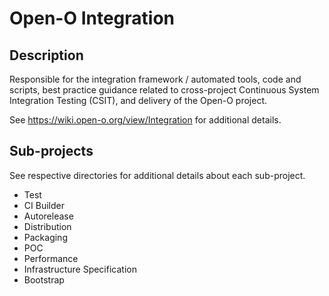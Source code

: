 
# Open-O Integration

## Description

Responsible for the integration framework / automated tools, code and scripts, best practice guidance related to cross-project Continuous System Integration Testing (CSIT), and delivery of the Open-O project.

See https://wiki.open-o.org/view/Integration for additional details.


## Sub-projects

See respective directories for additional details about each sub-project.

* Test
* CI Builder
* Autorelease
* Distribution
* Packaging
* POC
* Performance
* Infrastructure Specification
* Bootstrap


